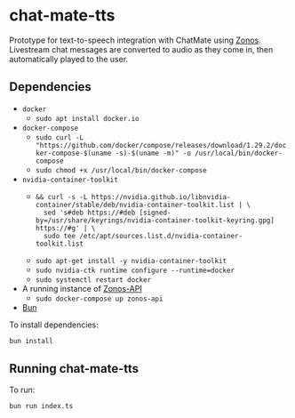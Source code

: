 # chat-mate-tts

Prototype for text-to-speech integration with ChatMate using [Zonos](https://github.com/Zyphra/Zonos). Livestream chat messages are converted to audio as they come in, then automatically played to the user.


## Dependencies

- `docker`
  - `sudo apt install docker.io`
- `docker-compose`
  - `sudo curl -L "https://github.com/docker/compose/releases/download/1.29.2/docker-compose-$(uname -s)-$(uname -m)" -o /usr/local/bin/docker-compose`
  - `sudo chmod +x /usr/local/bin/docker-compose`
- `nvidia-container-toolkit`
  - ```curl -fsSL https://nvidia.github.io/libnvidia-container/gpgkey | sudo gpg --dearmor -o /usr/share/keyrings/nvidia-container-toolkit-keyring.gpg \
    && curl -s -L https://nvidia.github.io/libnvidia-container/stable/deb/nvidia-container-toolkit.list | \
      sed 's#deb https://#deb [signed-by=/usr/share/keyrings/nvidia-container-toolkit-keyring.gpg] https://#g' | \
      sudo tee /etc/apt/sources.list.d/nvidia-container-toolkit.list
  - `sudo apt-get install -y nvidia-container-toolkit`
  - `sudo nvidia-ctk runtime configure --runtime=docker`
  - `sudo systemctl restart docker`
- A running instance of [Zonos-API](https://github.com/PhialsBasement/Zonos-API)
  - `sudo docker-compose up zonos-api`
- [Bun](https://bun.sh/docs/installation)

To install dependencies:

```bash
bun install
```

## Running chat-mate-tts
To run:

```bash
bun run index.ts
```
